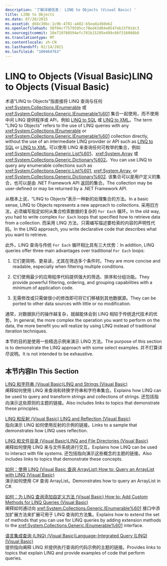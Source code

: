 ```yaml
---
description: '了解详细信息： LINQ to Objects (Visual Basic) '
title: LINQ to Objects
ms.date: 07/20/2015
ms.assetid: dd4c30bc-1c9b-4781-a482-b5eada38deb2
ms.openlocfilehash: 50f04c77579595cc78ed43d04e0547eb15f91dc3
ms.sourcegitcommit: 10e719780594efc781b15295e499c66f316068b8
ms.translationtype: MT
ms.contentlocale: zh-CN
ms.lasthandoff: 02/14/2021
ms.locfileid: "100464763"
---
```

# <a name="linq-to-objects-visual-basic"></a><span data-ttu-id="8f508-103">LINQ to Objects (Visual Basic)</span><span class="sxs-lookup"><span data-stu-id="8f508-103">LINQ to Objects (Visual Basic)</span></span>

<span data-ttu-id="8f508-104">术语“LINQ to Objects”指直接将 LINQ 查询与任何 <xref:System.Collections.IEnumerable> 或 <xref:System.Collections.Generic.IEnumerable%601> 集合一起使用，而不使用中间 LINQ 提供程序或 API，例如 [LINQ to SQL](../../../../framework/data/adonet/sql/linq/index.md) 或 [LINQ to XML](../../../../standard/linq/linq-xml-overview.md)。</span><span class="sxs-lookup"><span data-stu-id="8f508-104">The term "LINQ to Objects" refers to the use of LINQ queries with any <xref:System.Collections.IEnumerable> or <xref:System.Collections.Generic.IEnumerable%601> collection directly, without the use of an intermediate LINQ provider or API such as [LINQ to SQL](../../../../framework/data/adonet/sql/linq/index.md) or [LINQ to XML](../../../../standard/linq/linq-xml-overview.md).</span></span> <span data-ttu-id="8f508-105">可以使用 LINQ 来查询任何可枚举的集合，例如 <xref:System.Collections.Generic.List%601>、<xref:System.Array> 或 <xref:System.Collections.Generic.Dictionary%602>。</span><span class="sxs-lookup"><span data-stu-id="8f508-105">You can use LINQ to query any enumerable collections such as <xref:System.Collections.Generic.List%601>, <xref:System.Array>, or <xref:System.Collections.Generic.Dictionary%602>.</span></span> <span data-ttu-id="8f508-106">该集合可以是用户定义的集合，也可以是由 .NET Framework API 返回的集合。</span><span class="sxs-lookup"><span data-stu-id="8f508-106">The collection may be user-defined or may be returned by a .NET Framework API.</span></span>  
  
 <span data-ttu-id="8f508-107">从根本上说，“LINQ to Objects”表示一种新的处理集合的方法。</span><span class="sxs-lookup"><span data-stu-id="8f508-107">In a basic sense, LINQ to Objects represents a new approach to collections.</span></span> <span data-ttu-id="8f508-108">采用旧方法，必须编写指定如何从集合检索数据的复杂的 `For Each` 循环。</span><span class="sxs-lookup"><span data-stu-id="8f508-108">In the old way, you had to write complex `For Each` loops that specified how to retrieve data from a collection.</span></span> <span data-ttu-id="8f508-109">而采用 LINQ 方法，只需编写描述要检索的内容的声明性代码。</span><span class="sxs-lookup"><span data-stu-id="8f508-109">In the LINQ approach, you write declarative code that describes what you want to retrieve.</span></span>  
  
 <span data-ttu-id="8f508-110">此外，LINQ 查询与传统 `For Each` 循环相比具有三大优势：</span><span class="sxs-lookup"><span data-stu-id="8f508-110">In addition, LINQ queries offer three main advantages over traditional `For Each` loops:</span></span>  
  
1. <span data-ttu-id="8f508-111">它们更简明、更易读，尤其在筛选多个条件时。</span><span class="sxs-lookup"><span data-stu-id="8f508-111">They are more concise and readable, especially when filtering multiple conditions.</span></span>  
  
2. <span data-ttu-id="8f508-112">它们使用最少的应用程序代码提供强大的筛选、排序和分组功能。</span><span class="sxs-lookup"><span data-stu-id="8f508-112">They provide powerful filtering, ordering, and grouping capabilities with a minimum of application code.</span></span>  
  
3. <span data-ttu-id="8f508-113">无需修改或只需做很小的修改即可将它们移植到其他数据源。</span><span class="sxs-lookup"><span data-stu-id="8f508-113">They can be ported to other data sources with little or no modification.</span></span>  
  
 <span data-ttu-id="8f508-114">通常，对数据执行的操作越复杂，就越能体会到 LINQ 相较于传统迭代技术的优势。</span><span class="sxs-lookup"><span data-stu-id="8f508-114">In general, the more complex the operation you want to perform on the data, the more benefit you will realize by using LINQ instead of traditional iteration techniques.</span></span>  
  
 <span data-ttu-id="8f508-115">本节的目的是使用一些精选示例来演示 LINQ 方法。</span><span class="sxs-lookup"><span data-stu-id="8f508-115">The purpose of this section is to demonstrate the LINQ approach with some select examples.</span></span> <span data-ttu-id="8f508-116">并不打算详尽说明。</span><span class="sxs-lookup"><span data-stu-id="8f508-116">It is not intended to be exhaustive.</span></span>  
  
## <a name="in-this-section"></a><span data-ttu-id="8f508-117">本节内容</span><span class="sxs-lookup"><span data-stu-id="8f508-117">In This Section</span></span>  

 [<span data-ttu-id="8f508-118">LINQ 和字符串 (Visual Basic)</span><span class="sxs-lookup"><span data-stu-id="8f508-118">LINQ and Strings (Visual Basic)</span></span>](linq-and-strings.md)  
 <span data-ttu-id="8f508-119">阐释如何使用 LINQ 来查询和转换字符串和字符串集合。</span><span class="sxs-lookup"><span data-stu-id="8f508-119">Explains how LINQ can be used to query and transform strings and collections of strings.</span></span> <span data-ttu-id="8f508-120">还包括指向演示这些原则的主题的链接。</span><span class="sxs-lookup"><span data-stu-id="8f508-120">Also includes links to topics that demonstrate these principles.</span></span>  
  
 [<span data-ttu-id="8f508-121">LINQ 和反射 (Visual Basic) </span><span class="sxs-lookup"><span data-stu-id="8f508-121">LINQ and Reflection (Visual Basic)</span></span>](linq-and-reflection.md)  
 <span data-ttu-id="8f508-122">指向演示 LINQ 如何使用反射的示例的链接。</span><span class="sxs-lookup"><span data-stu-id="8f508-122">Links to a sample that demonstrates how LINQ uses reflection.</span></span>  
  
 [<span data-ttu-id="8f508-123">LINQ 和文件目录 (Visual Basic)</span><span class="sxs-lookup"><span data-stu-id="8f508-123">LINQ and File Directories (Visual Basic)</span></span>](linq-and-file-directories.md)  
 <span data-ttu-id="8f508-124">阐释如何使用 LINQ 来与文件系统进行交互。</span><span class="sxs-lookup"><span data-stu-id="8f508-124">Explains how LINQ can be used to interact with file systems.</span></span> <span data-ttu-id="8f508-125">还包括指向演示这些概念的主题的链接。</span><span class="sxs-lookup"><span data-stu-id="8f508-125">Also includes links to topics that demonstrate these concepts.</span></span>  
  
 [<span data-ttu-id="8f508-126">如何：使用 LINQ (Visual Basic 查询 ArrayList) </span><span class="sxs-lookup"><span data-stu-id="8f508-126">How to: Query an ArrayList with LINQ (Visual Basic)</span></span>](how-to-query-an-arraylist-with-linq.md)  
 <span data-ttu-id="8f508-127">演示如何使用 C# 查询 ArrayList。</span><span class="sxs-lookup"><span data-stu-id="8f508-127">Demonstrates how to query an ArrayList in C#.</span></span>  
  
 [<span data-ttu-id="8f508-128">如何：为 LINQ 查询添加自定义方法 (Visual Basic) </span><span class="sxs-lookup"><span data-stu-id="8f508-128">How to: Add Custom Methods for LINQ Queries (Visual Basic)</span></span>](how-to-add-custom-methods-for-linq-queries.md)  
 <span data-ttu-id="8f508-129">阐释如何通过向 <xref:System.Collections.Generic.IEnumerable%601> 接口中添加扩展方法来扩展可用于 LINQ 查询的方法集。</span><span class="sxs-lookup"><span data-stu-id="8f508-129">Explains how to extend the set of methods that you can use for LINQ queries by adding extension methods to the <xref:System.Collections.Generic.IEnumerable%601> interface.</span></span>  
  
 [<span data-ttu-id="8f508-130">语言集成查询 (LINQ) (Visual Basic)</span><span class="sxs-lookup"><span data-stu-id="8f508-130">Language-Integrated Query (LINQ) (Visual Basic)</span></span>](index.md)  
 <span data-ttu-id="8f508-131">提供指向阐释 LINQ 并提供执行查询的代码示例的主题的链接。</span><span class="sxs-lookup"><span data-stu-id="8f508-131">Provides links to topics that explain LINQ and provide examples of code that perform queries.</span></span>
